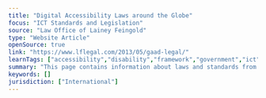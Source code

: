 ```yaml
---
title: "Digital Accessibility Laws around the Globe"
focus: "ICT Standards and Legislation"
source: "Law Office of Lainey Feingold"
type: "Website Article"
openSource: true
link: "https://www.lflegal.com/2013/05/gaad-legal/"
learnTags: ["accessibility","disability","framework","government","ict","inclusivePractice","regulation","bias","legislationAndLaw","rights"]
summary: "This page contains information about laws and standards from around the globe that protect the rights of people with disabilities to participate in the digital world."
keywords: []
jurisdiction: ["International"]
---
```

